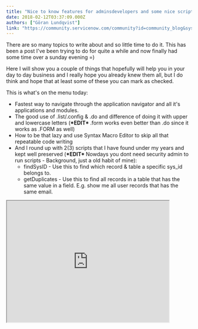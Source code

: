 ```yaml
---
title: "Nice to know features for adminsdevelopers and some nice scripts"
date: 2018-02-12T03:37:09.000Z
authors: ["Göran Lundqvist"]
link: "https://community.servicenow.com/community?id=community_blog&sys_id=e46ceaa1dbd0dbc01dcaf3231f96190b"
---
```

<p>There are so many topics to write about and so little time to do it. This has been a post I've been trying to do for quite a while and now finally had some time over a sunday evening =)</p><p></p><p>Here I will show you a couple of things that hopefully will help you in your day to day business and I really hope you already knew them all, but I do think and hope that at least some of these you can mark as checked.</p><p></p><p>This is what's on the menu today:</p><p></p><ul><li>Fastest way to navigate through the application navigator and all it's applications and modules.</li><li>The good use of .list/.config &amp; .do and difference of doing it with upper and lowercase letters (<strong>*EDIT* </strong>.form works even better than .do since it works as .FORM as well)</li><li>How to be that lazy and use Syntax Macro Editor to skip all that repeatable code writing</li><li>And I round up with 2(3) scripts that I have found under my years and kept well preserved (<strong>*EDIT* </strong>Nowdays you dont need security admin to run scripts - Background, just a old habit of mine):<ul><li>findSysID - Use this to find which record &amp; table a specific sys_id belongs to.</li><li>getDuplicates - Use this to find all records in a table that has the same value in a field. E.g. show me all user records that has the same email.</li></ul></li></ul><p></p><p><iframe src="https://youtube.com/embed/4Dp2rlMO-7c" width="440" height="330"/></p><p></p><p>I have also talked to some of you about these videos and now you can easy download an update set with all those scripts I show in the video. These can be found here at GitHub where I'm planning to put all update sets related to my posts: <a href="https://github.com/goranlundqvist/Update-sets#nice-features-to-know-about-in-servicenow" title="https://github.com/goranlundqvist/Update-sets#nice-features-to-know-about-in-servicenow">https://github.com/goranlundqvist/Update-sets#nice-features-to-know-about-in-servicenow</a></p><p></p><p>//Göran</p><p></p><p><img   alt="sn-community-mvp.png" class="image-1 jive-image" src="7d9933b9db145fc068c1fb651f961949.iix" style="width: auto; height: auto;"/><img   alt="Symfoni Logo Color Box.jpg" class="image-2 jive-image" height="57" src="ee291542db1c1b04ed6af3231f9619e7.iix" style="width: 194px; height: 56.6355px;" width="194"/></p>
